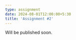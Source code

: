 ```yaml
---
type: assignment
date: 2024-08-01T12:00:00+5:30
title: 'Assignment #2'
---
```

Will be published soon.
